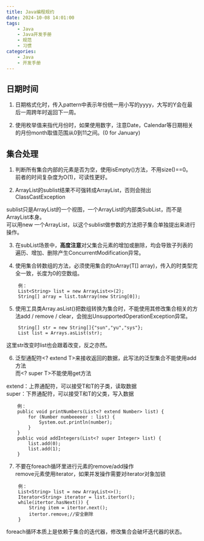 ```yaml
---
title: Java编程规约
date: 2024-10-08 14:01:00
tags:
    - Java
    - Java开发手册
    - 规范
    - 习惯
categories:
    - Java
    - 开发手册
---
```

## 日期时间

1. 日期格式化时，传入pattern中表示年份统一用小写的yyyy，大写的Y会在最后一周跨年时返回下一周。

2. 使用枚举值来指代月份时，如果使用数字，注意Date，Calendar等日期相关的月份month取值范围从0到11之间。(0 for January)

## 集合处理

1. 判断所有集合内部的元素是否为空，使用isEmpty()方法，不用size()==0。  
前者的时间复杂度为O(1)，可读性更好。

2. ArrayList的sublist结果不可强转成ArrayList，否则会抛出ClassCastException  

sublist只是ArrayList的一个视图，一个ArrayList的内部类SubList，而不是ArrayList本身。  
可以用new 一个ArrayList，以这个sublist做参数的方法把子集合单独提出来进行操作。

3. 在subList场景中，**高度注意**对父集合元素的增加或删除，均会导致子列表的遍历、增加、删除产生ConcurrentModification异常。

4. 使用集合转数组的方法，必须使用集合的toArray(T[] array)，传入的时类型完全一致，长度为0的空数组。

        例：  
        List<String> list = new ArrayList<>(2);
        String[] array = list.toArray(new String[0]);

5. 使用工具类Array.asList()把数组转换为集合时，不能使用其修改集合相关的方法add / remove / clear，会抛出UnsupportedOperationException异常。

        String[] str = new String[]{"sun","yu","sys"};
        List list = Arrays.asList(str);

这里str改变时list也会跟着改变，反之亦然。

6. 泛型通配符<? extend T>来接收返回的数据，此写法的泛型集合不能使用add方法  
而<? super T>不能使用get方法

extend：上界通配符，可以接受T和T的子类，读取数据  
super：下界通配符，可以接受T和T的父类，写入数据

        例：
        public void printNumbers(List<? extend Number> list) {
            for (Number numbeeeeer : list) {
                System.out.println(number);
            }
        }
        public void addIntegers(List<? super Integer> list) {
            list.add(0);
            list.add(1);
        }

7. 不要在foreach循环里进行元素的remove/add操作  
remove元素使用iterator，如果并发操作需要对iterator对象加锁  

        例：
        List<String> list = new ArrayList<>();
        Iterator<String> iterator = list.itertor();
        while(itertor.hasNext()) {
            String item = itertor.next();
            itertor.remove;//安全删除
        }

foreach循环本质上是依赖于集合的迭代器，修改集合会破坏迭代器的状态。